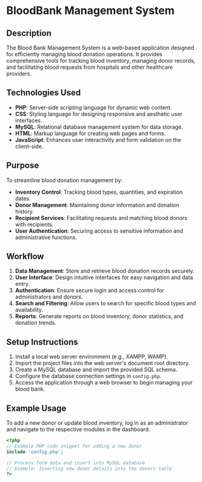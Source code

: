 # BloodBank Management System

## Description
The Blood Bank Management System is a web-based application designed for efficiently managing blood donation operations. It provides comprehensive tools for tracking blood inventory, managing donor records, and facilitating blood requests from hospitals and other healthcare providers.

## Technologies Used
- **PHP**: Server-side scripting language for dynamic web content.
- **CSS**: Styling language for designing responsive and aesthetic user interfaces.
- **MySQL**: Relational database management system for data storage.
- **HTML**: Markup language for creating web pages and forms.
- **JavaScript**: Enhances user interactivity and form validation on the client-side.

## Purpose
To streamline blood donation management by:
- **Inventory Control**: Tracking blood types, quantities, and expiration dates.
- **Donor Management**: Maintaining donor information and donation history.
- **Recipient Services**: Facilitating requests and matching blood donors with recipients.
- **User Authentication**: Securing access to sensitive information and administrative functions.

## Workflow
1. **Data Management**: Store and retrieve blood donation records securely.
2. **User Interface**: Design intuitive interfaces for easy navigation and data entry.
3. **Authentication**: Ensure secure login and access control for administrators and donors.
4. **Search and Filtering**: Allow users to search for specific blood types and availability.
5. **Reports**: Generate reports on blood inventory, donor statistics, and donation trends.

## Setup Instructions
1. Install a local web server environment (e.g., XAMPP, WAMP).
2. Import the project files into the web server's document root directory.
3. Create a MySQL database and import the provided SQL schema.
4. Configure the database connection settings in `config.php`.
5. Access the application through a web browser to begin managing your blood bank.

## Example Usage
To add a new donor or update blood inventory, log in as an administrator and navigate to the respective modules in the dashboard.

```php
<?php
// Example PHP code snippet for adding a new donor
include 'config.php';

// Process form data and insert into MySQL database
// Example: Inserting new donor details into the donors table
?>

